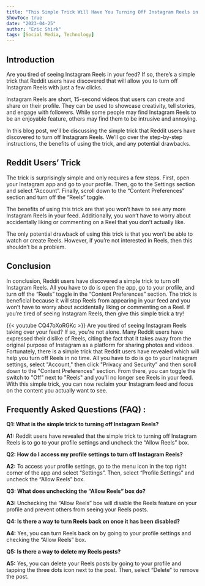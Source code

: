 ```yaml
---
title: "This Simple Trick Will Have You Turning Off Instagram Reels in No Time - Reddit Users Reveal the Secret!"
ShowToc: true 
date: "2023-04-25"
author: "Eric Shirk" 
tags: [Social Media, Technology]
---
```

## Introduction

Are you tired of seeing Instagram Reels in your feed? If so, there’s a simple trick that Reddit users have discovered that will allow you to turn off Instagram Reels with just a few clicks. 

Instagram Reels are short, 15-second videos that users can create and share on their profile. They can be used to showcase creativity, tell stories, and engage with followers. While some people may find Instagram Reels to be an enjoyable feature, others may find them to be intrusive and annoying. 

In this blog post, we’ll be discussing the simple trick that Reddit users have discovered to turn off Instagram Reels. We’ll go over the step-by-step instructions, the benefits of using the trick, and any potential drawbacks. 

## Reddit Users’ Trick

The trick is surprisingly simple and only requires a few steps. First, open your Instagram app and go to your profile. Then, go to the Settings section and select “Account”. Finally, scroll down to the “Content Preferences” section and turn off the “Reels” toggle. 

The benefits of using this trick are that you won’t have to see any more Instagram Reels in your feed. Additionally, you won’t have to worry about accidentally liking or commenting on a Reel that you don’t actually like. 

The only potential drawback of using this trick is that you won’t be able to watch or create Reels. However, if you’re not interested in Reels, then this shouldn’t be a problem. 

## Conclusion

In conclusion, Reddit users have discovered a simple trick to turn off Instagram Reels. All you have to do is open the app, go to your profile, and turn off the “Reels” toggle in the “Content Preferences” section. The trick is beneficial because it will stop Reels from appearing in your feed and you won’t have to worry about accidentally liking or commenting on a Reel. If you’re tired of seeing Instagram Reels, then give this simple trick a try!

{{< youtube CQ47oXoRGKc >}} 
Are you tired of seeing Instagram Reels taking over your feed? If so, you're not alone. Many Reddit users have expressed their dislike of Reels, citing the fact that it takes away from the original purpose of Instagram as a platform for sharing photos and videos. Fortunately, there is a simple trick that Reddit users have revealed which will help you turn off Reels in no time. All you have to do is go to your Instagram settings, select "Account," then click "Privacy and Security" and then scroll down to the "Content Preferences" section. From there, you can toggle the switch to "Off" next to "Reels" and you'll no longer see Reels in your feed. With this simple trick, you can now reclaim your Instagram feed and focus on the content you actually want to see.

## Frequently Asked Questions (FAQ) :
**Q1: What is the simple trick to turning off Instagram Reels?**

**A1:** Reddit users have revealed that the simple trick to turning off Instagram Reels is to go to your profile settings and uncheck the “Allow Reels” box.

**Q2: How do I access my profile settings to turn off Instagram Reels?**

**A2:** To access your profile settings, go to the menu icon in the top right corner of the app and select “Settings”. Then, select “Profile Settings” and uncheck the “Allow Reels” box.

**Q3: What does unchecking the “Allow Reels” box do?**

**A3:** Unchecking the “Allow Reels” box will disable the Reels feature on your profile and prevent others from seeing your Reels posts.

**Q4: Is there a way to turn Reels back on once it has been disabled?**

**A4:** Yes, you can turn Reels back on by going to your profile settings and checking the “Allow Reels” box.

**Q5: Is there a way to delete my Reels posts?**

**A5:** Yes, you can delete your Reels posts by going to your profile and tapping the three dots icon next to the post. Then, select “Delete” to remove the post.


